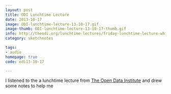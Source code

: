 ```yaml
---
layout: post
title: ODI Lunchtime Lecture
date: 2013-10-17
image: ODI-lunchtime-lecture-13-10-17.gif
image-thumb: ODI-lunchtime-lecture-13-10-17-thumb.gif
info: http://theodi.org/lunchtime-lectures/friday-lunchtime-lecture-which-university-finding-an-answer-via-open-data
category: sketchnotes

tags: 
- audio
homepage: true
code: odi13-10-17

---
```


I listened to the a lunchtime lecture from [The Open Data Institute](http://theodi.org/) and drew some notes to help me 